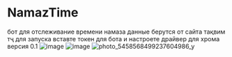 # NamazTime

бот для отслеживание времени намаза данные берутся от сайта тақвим тҷ для запуска вставте токен для бота и настроете драйвер для хрома 
версия 0.1
![image](https://github.com/sabur-hub/NamazTime/assets/76915977/927d43cb-72ba-41b5-aa6d-045058c26db5)
![image](https://github.com/sabur-hub/NamazTime/assets/76915977/3629f7c5-917e-4b15-a969-9680a59047e0)
![photo_5458568499237604986_y](https://github.com/sabur-hub/NamazTime/assets/76915977/a8154b47-3850-48c3-9ecd-f35e0b23ead9)


